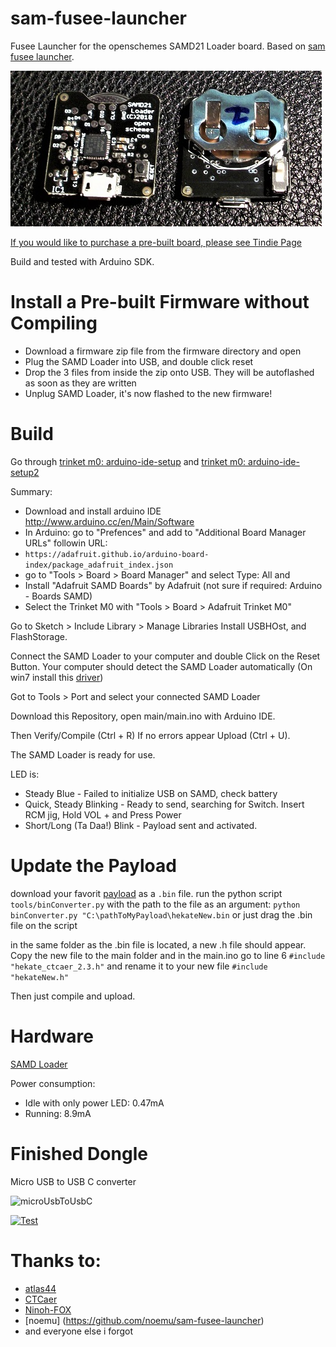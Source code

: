 

# sam-fusee-launcher
Fusee Launcher for the openschemes SAMD21 Loader board. Based on [sam fusee launcher](https://github.com/atlas44/sam-fusee-launcher).

![Top-Bottom_Pic](./images/Top_Bottom%20-%20Small.jpg)

[If you would like to purchase a pre-built board, please see Tindie Page](https://www.tindie.com/products/13711/)

Build and tested with Arduino SDK.

# Install a Pre-built Firmware without Compiling
* Download a firmware zip file from the firmware directory and open
* Plug the SAMD Loader into USB, and double click reset
* Drop the 3 files from inside the zip onto USB.  They will be autoflashed as soon as they are written
* Unplug SAMD Loader, it's now flashed to the new firmware!


# Build
Go through [trinket m0: arduino-ide-setup](https://learn.adafruit.com/adafruit-trinket-m0-circuitpython-arduino/arduino-ide-setup) and [trinket m0: arduino-ide-setup2](https://learn.adafruit.com/adafruit-trinket-m0-circuitpython-arduino/using-with-arduino-ide)

Summary:
* Download and install arduino IDE http://www.arduino.cc/en/Main/Software
* In Arduino: go to "Prefences" and add to "Additional Board Manager URLs" followin URL:
*  `https://adafruit.github.io/arduino-board-index/package_adafruit_index.json`
* go to "Tools > Board > Board Manager" and select Type: All and
* Install "Adafruit SAMD Boards" by Adafruit (not sure if required: Arduino - Boards SAMD)
* Select the Trinket M0 with "Tools > Board > Adafruit Trinket M0"

Go to Sketch > Include Library > Manage Libraries
Install USBHOst, and FlashStorage.

Connect the SAMD Loader to your computer and double Click on the Reset Button.
Your computer should detect the SAMD Loader automatically (On win7 install this [driver](https://github.com/adafruit/Adafruit_Windows_Drivers/releases/download/2.2.0/adafruit_drivers_2.2.0.0.exe))

Got to Tools > Port and select your connected SAMD Loader

Download this Repository, open main/main.ino with Arduino IDE.

Then Verify/Compile (Ctrl + R)
If no errors appear
Upload (Ctrl + U).

The SAMD Loader is ready for use.

LED is:
* Steady Blue - Failed to initialize USB on SAMD, check battery
* Quick, Steady Blinking - Ready to send, searching for Switch.  Insert RCM jig, Hold VOL + and Press Power
* Short/Long (Ta Daa!) Blink - Payload sent and activated.

# Update the Payload
download your favorit [payload](https://github.com/CTCaer/hekate/releases) as a `.bin` file.
run the python script `tools/binConverter.py` with the path to the file as an argument:
`python binConverter.py "C:\pathToMyPayload\hekateNew.bin` or just drag the .bin file on the script

in the same folder as the .bin file is located, a new .h file should appear. Copy the new file to the main folder and in the main.ino go to line 6 `#include "hekate_ctcaer_2.3.h"` and rename it to your new file `#include "hekateNew.h"`

Then just compile and upload.

# Hardware
[SAMD Loader](https://www.tindie.com/products/13711/) 

Power consumption:
* Idle with only power LED: 0.47mA
* Running: 8.9mA

# Finished Dongle
Micro USB to USB C converter

![microUsbToUsbC](./images/microUsbToUsbC.jpg)

[![Test](https://youtu.be/HImP8QRGi0U/0.jpg)](https://youtu.be/HImP8QRGi0U)

# Thanks to:
* [atlas44](https://github.com/atlas44/sam-fusee-launcher)
* [CTCaer](https://github.com/CTCaer/hekate)
* [Ninoh-FOX](https://www.elotrolado.net/hilo_tutorial-crea-tu-propio-dongle-portatil-para-cargar-payloads-it-is-easy_2287822)
* [noemu] (https://github.com/noemu/sam-fusee-launcher)
* and everyone else i forgot


